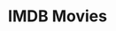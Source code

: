 ---
title: IMDB Movies
description: Analysis of IMDB movie data from this year.
queries:
  - movies.sql
---
